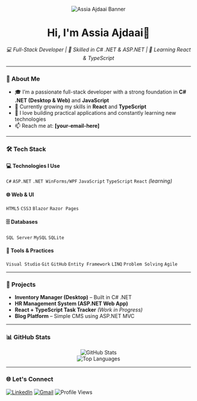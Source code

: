 <p align="center">
  <img src="https://media.licdn.com/dms/image/v2/D4D12AQGRsL7h26w-Bg/article-cover_image-shrink_720_1280/article-cover_image-shrink_720_1280/0/1711431970518?e=1751500800&v=beta&t=9QvlMRg2kJMdJseHkfOdcp24NF1-V_f0BkSonl4b1do" alt="Assia Ajdaai Banner" />
</p>
<h1 align="center">Hi, I'm Assia Ajdaai👋</h1>
<p align="center"><i>💻 Full-Stack Developer | 💼 Skilled in C# .NET & ASP.NET | 🌱 Learning React & TypeScript</i></p>

---

### 💬 About Me

- 🎓 I’m a passionate full-stack developer with a strong foundation in **C# .NET (Desktop & Web)** and **JavaScript**
- 🚀 Currently growing my skills in **React** and **TypeScript**
- 🧠 I love building practical applications and constantly learning new technologies
- 📫 Reach me at: **[your-email-here]**

---

### 🛠 Tech Stack

#### 💻 Technologies I Use
`C#` `ASP.NET` `.NET WinForms/WPF` `JavaScript` `TypeScript` `React` *(learning)*

#### 🌐 Web & UI
`HTML5` `CSS3` `Blazor` `Razor Pages`

#### 🗄 Databases
`SQL Server` `MySQL` `SQLite`

#### 🔧 Tools & Practices
`Visual Studio` `Git` `GitHub` `Entity Framework` `LINQ` `Problem Solving` `Agile`

---

### 🧩 Projects

- **Inventory Manager (Desktop)** – Built in C# .NET
- **HR Management System (ASP.NET Web App)**
- **React + TypeScript Task Tracker** *(Work in Progress)*
- **Blog Platform** – Simple CMS using ASP.NET MVC

---

### 📊 GitHub Stats

<p align="center">
  <img src="https://github-readme-stats.vercel.app/api?username=assiaAjdaai&show_icons=true&theme=tokyonight" alt="GitHub Stats" />
  <br />
  <img src="https://github-readme-stats.vercel.app/api/top-langs/?username=assiaAjdaai&layout=compact&theme=tokyonight" alt="Top Languages" />
</p>

---

### 🌐 Let's Connect

[![LinkedIn](https://img.shields.io/badge/LinkedIn-blue?logo=linkedin&style=for-the-badge)](https://www.linkedin.com/in/assia-ajdaai-7b1901324/)
[![Gmail](https://img.shields.io/badge/Email-red?logo=gmail&style=for-the-badge)](mailto:assia.ajdaai@gmail.com)
![Profile Views](https://komarev.com/ghpvc/?username=assiaAjdaai&style=flat-square)
